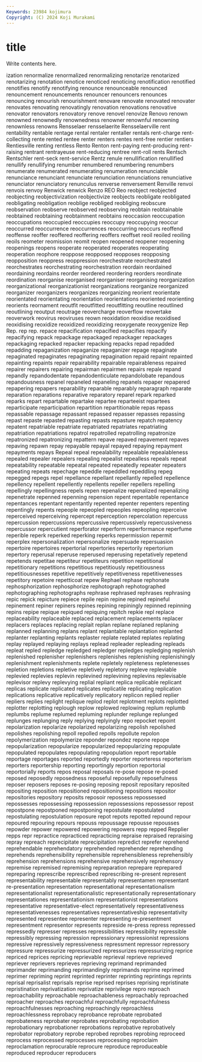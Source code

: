 ```yaml
---
Keywords: 23984 kojimura
Copyright: (C) 2024 Koji Murakami
---
```


# title

Write contents here.



ization renormalize renormalized renormalizing
renotarize renotarized renotarizing renotation renotice renoticed renoticing renotification renotified renotifies
renotify renotifying renounce renounceable renounced renouncement renouncements renouncer renouncers renounces
renouncing renourish renourishment renovare renovate renovated renovater renovates renovating renovatingly
renovation renovations renovative renovator renovators renovatory renove renovel renovize Renovo
renown renowned renownedly renownedness renowner renownful renowning renownless renowns Rensselaer
rensselaerite Rensselaerville rent rentability rentable rentage rental rentaler rentaller rentals
rent-charge rent-collecting rente rented rentee renter renters rentes rent-free rentier
rentiers Rentiesville renting rentless Rento Renton rent-paying rent-producing rent-raising rentrant
rentrayeuse rent-reducing rentree rent-roll rents Rentsch Rentschler rent-seck rent-service Rentz
renule renullification renullified renullify renullifying renumber renumbered renumbering renumbers renumerate
renumerated renumerating renumeration renunciable renunciance renunciant renunciate renunciation renunciations renunciative
renunciator renunciatory renunculus renverse renversement Renville renvoi renvois renvoy Renwick
renwick Renzo REO Reo reobject reobjected reobjecting reobjectivization reobjectivize reobjects
reobligate reobligated reobligating reobligation reoblige reobliged reobliging reobscure reobservation reobserve
reobserved reobserving reobtain reobtainable reobtained reobtaining reobtainment reobtains reoccasion reoccupation
reoccupations reoccupied reoccupies reoccupy reoccupying reoccur reoccurred reoccurrence reoccurrences reoccurring
reoccurs reoffend reoffense reoffer reoffered reoffering reoffers reoffset reoil reoiled
reoiling reoils reometer reomission reomit reopen reopened reopener reopening reopenings
reopens reoperate reoperated reoperates reoperating reoperation reophore reoppose reopposed reopposes
reopposing reopposition reoppress reoppression reorchestrate reorchestrated reorchestrates reorchestrating reorchestration reordain
reordained reordaining reordains reorder reordered reordering reorders reordinate reordination reorganise
reorganised reorganiser reorganising reorganization reorganizational reorganizationist reorganizations reorganize reorganized reorganizer
reorganizers reorganizes reorganizing reorient reorientate reorientated reorientating reorientation reorientations reoriented
reorienting reorients reornament reoutfit reoutfitted reoutfitting reoutline reoutlined reoutlining reoutput
reoutrage reovercharge reoverflow reovertake reoverwork reovirus reoviruses reown reoxidation reoxidise
reoxidised reoxidising reoxidize reoxidized reoxidizing reoxygenate reoxygenize Rep Rep. rep
rep. repace repacification repacified repacifies repacify repacifying repack repackage repackaged
repackager repackages repackaging repacked repacker repacking repacks repad repadded repadding
repaganization repaganize repaganizer repage repaginate repaginated repaginates repaginating repagination repaid
repaint repainted repainting repaints repair repairability repairable repairableness repaired repairer
repairers repairing repairman repairmen repairs repale repand repandly repandodentate repandodenticulate
repandolobate repandous repandousness repanel repaneled repaneling repanels repaper repapered repapering
repapers reparability reparable reparably reparagraph reparate reparation reparations reparative reparatory
reparel repark reparked reparks repart repartable repartake repartee reparteeist repartees
reparticipate reparticipation repartition repartitionable repas repass repassable repassage repassant repassed
repasser repasses repassing repast repaste repasted repasting repasts repasture repatch
repatency repatent repatriable repatriate repatriated repatriates repatriating repatriation repatriations repatrol
repatrolled repatrolling repatronize repatronized repatronizing repattern repave repaved repavement repaves
repaving repawn repay repayable repayal repayed repaying repayment repayments repays
Repeal repeal repealability repealable repealableness repealed repealer repealers repealing repealist
repealless repeals repeat repeatability repeatable repeatal repeated repeatedly repeater repeaters
repeating repeats repechage repeddle repeddled repeddling repeg repegged repegs repel
repellance repellant repellantly repelled repellence repellency repellent repellently repellents repeller
repellers repelling repellingly repellingness repels repen repenalize repenalized repenalizing repenetrate
repenned repenning repension repent repentable repentance repentances repentant repentantly repented
repenter repenters repenting repentingly repents repeople repeopled repeoples repeopling reperceive
reperceived reperceiving repercept reperception repercolation repercuss repercussion repercussions repercussive repercussively
repercussiveness repercussor repercutient reperforator reperform reperformance reperfume reperible reperk reperked
reperking reperks repermission repermit reperplex repersonalization repersonalize repersuade repersuasion repertoire
repertoires repertorial repertories repertorily repertorium repertory reperusal reperuse reperused reperusing
repetatively repetend repetends repetitae repetiteur repetiteurs repetition repetitional repetitionary repetitions
repetitious repetitiously repetitiousness repetitiousnesses repetitive repetitively repetitiveness repetitivenesses repetitory repetoire
repetticoat repew Rephael rephase rephonate rephosphorization rephosphorize rephotograph rephotographed rephotographing
rephotographs rephrase rephrased rephrases rephrasing repic repick repicture repiece repile
repin repine repined repineful repinement repiner repiners repines repining repiningly
repinned repinning repins repipe repique repiqued repiquing repitch repkie repl
replace replaceability replaceable replaced replacement replacements replacer replacers replaces replacing
replait replan replane replaned replaning replanned replanning replans replant replantable
replantation replanted replanter replanting replants replaster replate replated replates replating
replay replayed replaying replays replead repleader repleading repleads repleat repled
repledge repledged repledger repledges repledging replenish replenished replenisher replenishers replenishes
replenishing replenishingly replenishment replenishments replete repletely repleteness repletenesses repletion repletions
repletive repletively repletory repleve repleviable replevied replevies replevin replevined replevining
replevins replevisable replevisor replevy replevying replial repliant replica replicable replicant
replicas replicate replicated replicates replicatile replicating replication replications replicative replicatively
replicatory replicon replied replier repliers replies replight replique replod replot
replotment replots replotted replotter replotting replough replow replowed replowing replum
replumb replumbs replume replumed repluming replunder replunge replunged replunges replunging
reply replying replyingly repo repocket repoint repolarization repolarize repolarized repolarizing
repolish repolished repolishes repolishing repoll repolled repolls repollute repolon repolymerization
repolymerize reponder repondez repone repope repopularization repopularize repopularized repopularizing repopulate
repopulated repopulates repopulating repopulation report reportable reportage reportages reported reportedly
reporter reporteress reporterism reporters reportership reporting reportingly reportion reportorial reportorially
reports repos reposal reposals re-pose repose re-posed reposed reposedly reposedness
reposeful reposefully reposefulness reposer reposers reposes re-posing reposing reposit repositary
reposited repositing reposition repositioned repositioning repositions repositor repositories repository reposits
reposoir repossess repossessed repossesses repossessing repossession repossessions repossessor repost repostpone
repostponed repostponing repostulate repostulated repostulating repostulation reposure repot repots repotted
repound repour repoured repouring repours repouss repoussage repousse repousses repowder
repower repowered repowering repowers repp repped Repplier repps repr repractice
repracticed repracticing repraise repraised repraising repray repreach reprecipitate reprecipitation repredict
reprefer reprehend reprehendable reprehendatory reprehended reprehender reprehending reprehends reprehensibility reprehensible
reprehensibleness reprehensibly reprehension reprehensions reprehensive reprehensively reprehensory repremise repremised repremising
repreparation reprepare reprepared repreparing represcribe represcribed represcribing re-present represent representability
representable representably representamen representant re-presentation representation representational representationalism representationalist representationalistic
representationally representationary representationes representationism representationist representations representative representative-elect representatively representativeness
representativenesses representatives representativeship representativity represented representee representer representing re-presentment representment
representor represents represide re-press repress repressed repressedly represser represses repressibilities
repressibility repressible repressibly repressing repression repressionary repressionist repressions repressive repressively
repressiveness repressment repressor repressory repressure repressurize repressurized repressurizes repressurizing reprice
repriced reprices repricing reprievable reprieval reprieve reprieved repriever reprievers reprieves
reprieving reprimand reprimanded reprimander reprimanding reprimandingly reprimands reprime reprimed reprimer
repriming reprint reprinted reprinter reprinting reprintings reprints reprisal reprisalist reprisals
reprise reprised reprises reprising repristinate repristination reprivatization reprivatize reprivilege repro
reproach reproachability reproachable reproachableness reproachably reproached reproacher reproaches reproachful reproachfully
reproachfulness reproachfulnesses reproaching reproachingly reproachless reproachlessness reprobacy reprobance reprobate reprobated
reprobateness reprobater reprobates reprobating reprobation reprobationary reprobationer reprobations reprobative reprobatively
reprobator reprobatory reprobe reprobed reprobes reprobing reproceed reprocess reprocessed reprocesses
reprocessing reproclaim reproclamation reprocurable reprocure reproduce reproduceable reproduced reproducer reproducers

